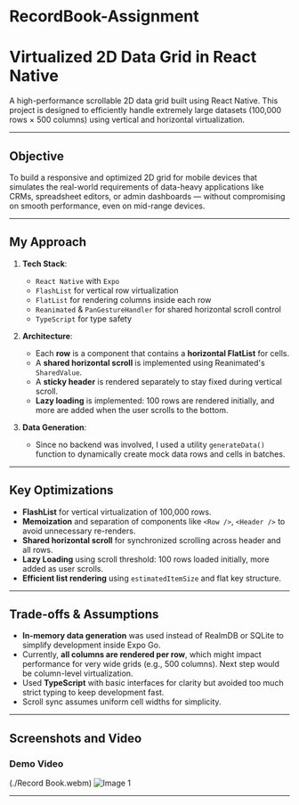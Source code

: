 ﻿# RecordBook-Assignment
# Virtualized 2D Data Grid in React Native

A high-performance scrollable 2D data grid built using React Native. This project is designed to efficiently handle extremely large datasets (100,000 rows × 500 columns) using vertical and horizontal virtualization.

---

## Objective

To build a responsive and optimized 2D grid for mobile devices that simulates the real-world requirements of data-heavy applications like CRMs, spreadsheet editors, or admin dashboards — without compromising on smooth performance, even on mid-range devices.

---

## My Approach

1. **Tech Stack**:
   - `React Native` with `Expo`
   - `FlashList` for vertical row virtualization
   - `FlatList` for rendering columns inside each row
   - `Reanimated` & `PanGestureHandler` for shared horizontal scroll control
   - `TypeScript` for type safety

2. **Architecture**:
   - Each **row** is a component that contains a **horizontal FlatList** for cells.
   - A **shared horizontal scroll** is implemented using Reanimated's `SharedValue`.
   - A **sticky header** is rendered separately to stay fixed during vertical scroll.
   - **Lazy loading** is implemented: 100 rows are rendered initially, and more are added when the user scrolls to the bottom.

3. **Data Generation**:
   - Since no backend was involved, I used a utility `generateData()` function to dynamically create mock data rows and cells in batches.

---

## Key Optimizations

- **FlashList** for vertical virtualization of 100,000 rows.
- **Memoization** and separation of components like `<Row />`, `<Header />` to avoid unnecessary re-renders.
- **Shared horizontal scroll** for synchronized scrolling across header and all rows.
- **Lazy Loading** using scroll threshold: 100 rows loaded initially, more added as user scrolls.
- **Efficient list rendering** using `estimatedItemSize` and flat key structure.

---

## Trade-offs & Assumptions

- **In-memory data generation** was used instead of RealmDB or SQLite to simplify development inside Expo Go.
- Currently, **all columns are rendered per row**, which might impact performance for very wide grids (e.g., 500 columns). Next step would be column-level virtualization.
- Used **TypeScript** with basic interfaces for clarity but avoided too much strict typing to keep development fast.
- Scroll sync assumes uniform cell widths for simplicity.

---

## Screenshots and Video
### Demo Video
(./Record Book.webm)
![Image 1](https://github.com/user-attachments/assets/5b2c2b8f-d148-4f22-9797-ab35e2f16531)



---
